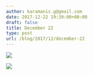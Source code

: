 ```yaml
---
author: karamanis.g@gmail.com
date: 2017-12-22 19:39:00+00:00
draft: false
title: December 22
type: post
url: /blog/2017/12/december-22
---
```




  
   ![](/images/2017-12-22-201712december-22/IMG_3448.jpg)

  

  
   ![](/images/2017-12-22-201712december-22/IMG_3450.jpg)

  


